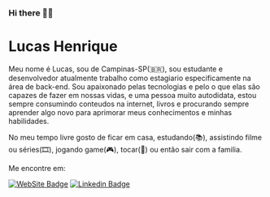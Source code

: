 ### Hi there 👋😄

# Lucas Henrique

Meu nome é Lucas, sou de Campinas-SP(🇧🇷), sou estudante e desenvolvedor atualmente trabalho como estagiario especificamente na área de back-end.
Sou apaixonado pelas tecnologias e pelo o que elas são capazes de fazer em nossas vidas, e uma pessoa muito autodidata, estou sempre consumindo conteudos na internet, livros e
procurando sempre aprender algo novo para aprimorar meus conhecimentos e minhas habilidades.

No meu tempo livre gosto de ficar em casa, estudando(📚), assistindo filme ou séries(🎞️), jogando game(🎮), tocar(🎻) ou então sair com a familia.

Me encontre em:

[![WebSite Badge](https://img.shields.io/badge/Website-lucasablanco.com-black)](https://lucasablanco.tk)
[![Linkedin Badge](https://img.shields.io/badge/-LinkedIn-blue?style=flat-square&logo=Linkedin&logoColor=white&link=https://www.linkedin.com/in/lucas-henrique-blanco/)](https://www.linkedin.com/in/lucas-henrique-blanco/)

<!--<a href="https://www.instagram.com/lucas_ablanco/">
  <img align="left" alt="Rafael Instagram" width="22px" src="https://cdn.jsdelivr.net/npm/simple-icons@v3/icons/instagram.svg" />
</a>
<a href="https://discord.gg/mDxpEh">
  <img align="left" alt="uMago Discord" width="22px" src="https://cdn.jsdelivr.net/npm/simple-icons@v3/icons/discord.svg" />
</a>

<!--
**lblanco1/lblanco1** is a ✨ _special_ ✨ repository because its `README.md` (this file) appears on your GitHub profile.

Here are some ideas to get you started:

- 🔭 I’m currently working on ...
- 🌱 I’m currently learning ...
- 👯 I’m looking to collaborate on ...
- 🤔 I’m looking for help with ...
- 💬 Ask me about ...
- 📫 How to reach me: ...
- 😄 Pronouns: ...
- ⚡ Fun fact: ...
-->
